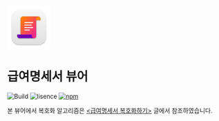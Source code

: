 <img src="src/resources/icon.png" width="100" alt="" aria-hidden="true" />

# 급여명세서 뷰어

![Build](https://github.com/minjunk/pay-paper-viewer/workflows/Build/badge.svg)
![lisence](https://img.shields.io/github/license/minjunk/pay-paper-viewer)
[![npm](https://img.shields.io/github/downloads/minjunk/pay-paper-viewer/total)][download-url]

본 뷰어에서 복호화 알고리즘은 [&lt;급여명세서 복호화하기&gt;](https://enghqii.tistory.com/42) 글에서 참조하였습니다.

[download-url]: https://github.com/minjunk/pay-paper-viewer/releases
